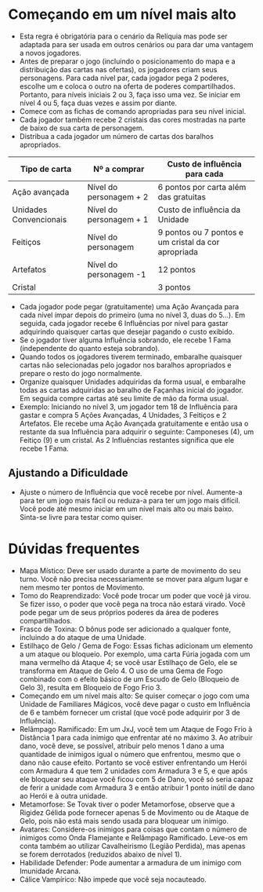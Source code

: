 # Começando em um nível mais alto

- Esta regra é obrigatória para o cenário da Relíquia mas pode ser adaptada para ser usada em outros cenários ou para dar uma vantagem a novos jogadores.
- Antes de preparar o jogo (incluindo o posicionamento do mapa e a distribuição das cartas nas ofertas), os jogadores criam seus personagens. Para cada nível par, cada jogador pega 2 poderes, escolhe um e coloca o outro na oferta de poderes compartilhados. Portanto, para níveis iniciais 2 ou 3, faça isso uma vez. Se iniciar em nível 4 ou 5, faça duas vezes e assim por diante.
- Comece com as fichas de comando apropriadas para seu nível inicial.
- Cada jogador também recebe 2 cristais das cores mostradas na parte de baixo de sua carta de personagem.
- Distribua a cada jogador um número de cartas dos baralhos apropriados.

| Tipo de carta | Nº a comprar | Custo de influência para cada |
| ---- | ---- | ---- |
| Ação avançada | Nível do personagem + 2 | 6 pontos por carta além das gratuitas |
| Unidades Convencionais | Nível do personagem + 1 | Custo de influência da Unidade |
| Feitiços | Nível do personagem | 9 pontos ou 7 pontos e um cristal da cor apropriada |
| Artefatos | Nível do personagem -1 | 12 pontos |
| Cristal |  | 3 pontos |

- Cada jogador pode pegar (gratuitamente) uma Ação Avançada para cada nível ímpar depois do primeiro (uma no nível 3, duas do 5…). Em seguida, cada jogador recebe 6 Influências por nível para gastar adquirindo quaisquer cartas que desejar pagando o custo exibido.
- Se o jogador tiver alguma Influência sobrando, ele recebe 1 Fama (independente do quanto esteja sobrando).
- Quando todos os jogadores tiverem terminado, embaralhe quaisquer cartas não selecionadas pelo jogador nos baralhos apropriados e prepare o resto do jogo normalmente.
- Organize quaisquer Unidades adquiridas da forma usual, e embaralhe todas as cartas adquiridas ao baralho de Façanhas inicial do jogador. Em seguida compre cartas até seu limite de mão da forma usual.
- Exemplo: Iniciando no nível 3, um jogador tem 18 de Influência para gastar e compra 5 Ações Avançadas, 4 Unidades, 3 Feitiços e 2 Artefatos. Ele recebe uma Ação Avançada gratuitamente e então usa o restante da sua Influência para adquirir o seguinte: Camponeses (4), um Feitiço (9) e um cristal. As 2 Influências restantes significa que ele recebe 1 Fama.

## Ajustando a Dificuldade
- Ajuste o número de Influência que você recebe por nível. Aumente-a para ter um jogo mais fácil ou reduza-a para ter um jogo mais difícil. Você pode até mesmo iniciar em um nível mais alto ou mais baixo. Sinta-se livre para testar como quiser.

# Dúvidas frequentes

- Mapa Místico: Deve ser usado durante a parte de movimento do seu turno. Você não precisa necessariamente se mover para algum lugar e nem mesmo ter pontos de Movimento.
- Tomo do Reaprendizado: Você pode trocar um poder que você já virou. Se fizer isso, o poder que você pega na troca não estará virado. Você pode pegar um de seus próprios poderes da área de poderes compartilhados.
- Frasco de Toxina: O bônus pode ser adicionado a qualquer fonte, incluindo a do ataque de uma Unidade.
- Estilhaço de Gelo / Gema de Fogo: Essas fichas adicionam um elemento a um ataque ou bloqueio. Por exemplo, uma carta Fúria jogada com um mana vermelho dá Ataque 4; se você usar Estilhaço de Gelo, ele se transforma em Ataque de Gelo 4. O uso de uma Gema de Fogo combinado com o efeito básico de um Escudo de Gelo (Bloqueio de Gelo 3), resulta em Bloqueio de Fogo Frio 3.
- Começando em um nível mais alto: Se quiser começar o jogo com uma Unidade de Familiares Mágicos, você deve pagar o custo em Influência de 6 e também fornecer um cristal (que você pode adquirir por 3 de Influência).
- Relâmpago Ramificado: Em um JxJ, você tem um Ataque de Fogo Frio à Distância 1 para cada inimigo que enfrentar até no máximo 3. Ao atribuir dano, você deve, se possível, atribuir pelo menos 1 dano a uma quantidade de inimigos igual o número que enfrentou, mesmo que o dano não cause efeito. Portanto se você estiver enfrentando um Herói com Armadura 4 que tem 2 unidades com Armadura 3 e 5, e que após ele bloquear seu ataque você ficou com 5 de Dano, você só seria capaz de ferir a unidade com Armadura 3 e então atribuir 1 ponto inútil de dano ao Herói e à outra unidade.
- Metamorfose: Se Tovak tiver o poder Metamorfose, observe que a Rigidez Gélida pode fornecer apenas 5 de Movimento ou de Ataque de Gelo, pois não está mais sendo usada para bloquear um inimigo.
- Avatares: Considere-os inimigos para coisas que contam o número de inimigos como Onda Flamejante e Relâmpago Ramificado. Leve-os em conta também ao utilizar Cavalheirismo (Legião Perdida), mas apenas se forem derrotados (reduzidos abaixo de nível 1).
- Habilidade Defender: Pode aumentar a armadura de um inimigo com Imunidade Arcana.
- Cálice Vampírico: Não impede que você seja nocauteado.